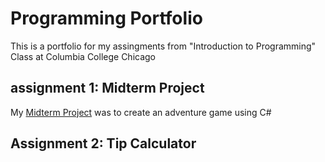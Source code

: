 # Programming Portfolio

This is a portfolio for my assingments from "Introduction to Programming" Class at Columbia College Chicago

## assignment 1: Midterm Project
My [Midterm Project](https://github.com/MBBProgramming/MBB/tree/b80cfb0fa7037bcae991e4c07eca75138719af0a/ToTheCore/ToTheCore) was to create an adventure game using C#

## Assignment 2: Tip Calculator

